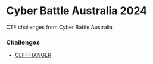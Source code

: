 # Cyber Battle Australia 2024
CTF challenges from Cyber Battle Australia

### Challenges
- [CLIFFHANGER](https://github.com/Anemone42/CTF-CyberBattleAustralia-2024/tree/main/CLIFFHANGER)

